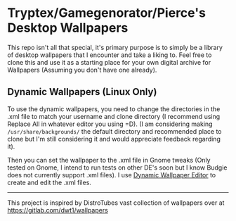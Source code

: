 #  Tryptex/Gamegenorator/Pierce's Desktop Wallpapers

This repo isn't all that special, it's primary purpose is to simply be a library of desktop wallpapers that I encounter and take a liking to. Feel free to clone this and use it as a starting place for your own digital archive for Wallpapers (Assuming you don't have one already).

## Dynamic Wallpapers (Linux Only)

To use the dynamic wallpapers, you need to change the directories in the .xml file to match your username and clone directory (I recommend using Replace All in whatever editor you using =D). (I am considering making `/usr/share/backgrounds/` the default directory and recommended place to clone but I'm still considering it and would appreciate feedback regarding it).

Then you can set the wallpaper to the .xml file in Gnome tweaks (Only tested on Gnome, I intend to run tests on other DE's soon but I know Budgie does not currently support .xml files). I use [Dynamic Wallpaper Editor](https://github.com/maoschanz/dynamic-wallpaper-editor) to create and edit the .xml files.





***

This project is inspired by DistroTubes vast collection of wallpapers over at https://gitlab.com/dwt1/wallpapers